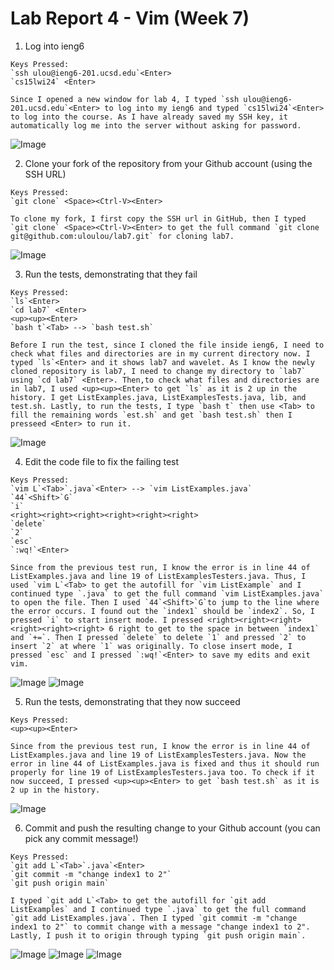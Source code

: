 # Lab Report 4 - Vim (Week 7)

1. Log into ieng6

```
Keys Pressed: 
`ssh ulou@ieng6-201.ucsd.edu`<Enter>
`cs15lwi24` <Enter>

Since I opened a new window for lab 4, I typed `ssh ulou@ieng6-201.ucsd.edu`<Enter> to log into my ieng6 and typed `cs15lwi24`<Enter> to log into the course. As I have already saved my SSH key, it automatically log me into the server without asking for password.
```

![Image](Image/ieng6.png)

2. Clone your fork of the repository from your Github account (using the SSH URL)

```
Keys Pressed: 
`git clone` <Space><Ctrl-V><Enter>

To clone my fork, I first copy the SSH url in GitHub, then I typed `git clone` <Space><Ctrl-V><Enter> to get the full command `git clone git@github.com:uloulou/lab7.git` for cloning lab7.
```

![Image](Image/clone.png)

3. Run the tests, demonstrating that they fail

```
Keys Pressed:
`ls`<Enter>
`cd lab7` <Enter>
<up><up><Enter>
`bash t`<Tab> --> `bash test.sh`

Before I run the test, since I cloned the file inside ieng6, I need to check what files and directories are in my current directory now. I typed `ls`<Enter> and it shows lab7 and wavelet. As I know the newly cloned repository is lab7, I need to change my directory to `lab7` using `cd lab7` <Enter>. Then,to check what files and directories are in lab7, I used <up><up><Enter> to get `ls` as it is 2 up in the history. I get ListExamples.java, ListExamplesTests.java, lib, and test.sh. Lastly, to run the tests, I type `bash t` then use <Tab> to fill the remaining words `est.sh` and get `bash test.sh` then I presseed <Enter> to run it.
```

![Image](Image/fail.png)

4. Edit the code file to fix the failing test

```
Keys Pressed:
`vim L`<Tab>`.java`<Enter> --> `vim ListExamples.java`
`44`<Shift>`G`
`i`
<right><right><right><right><right><right>
`delete`
`2`
`esc`
`:wq!`<Enter>

Since from the previous test run, I know the error is in line 44 of ListExamples.java and line 19 of ListExamplesTesters.java. Thus, I used `vim L`<Tab> to get the autofill for `vim ListExample` and I continued type `.java` to get the full command `vim ListExamples.java` to open the file. Then I used `44`<Shift>`G`to jump to the line where the error occurs. I found out the `index1` should be `index2`. So, I pressed `i` to start insert mode. I pressed <right><right><right><right><right><right> 6 right to get to the space in between `index1` and `+=`. Then I pressed `delete` to delete `1` and pressed `2` to insert `2` at where `1` was originally. To close insert mode, I pressed `esc` and I pressed `:wq!`<Enter> to save my edits and exit vim.
```

![Image](Image/vim.png)
![Image](Image/index.png)

5. Run the tests, demonstrating that they now succeed

```
Keys Pressed:
<up><up><Enter>

Since from the previous test run, I know the error is in line 44 of ListExamples.java and line 19 of ListExamplesTesters.java. Now the error in line 44 of ListExamples.java is fixed and thus it should run properly for line 19 of ListExamplesTesters.java too. To check if it now succeed, I pressed <up><up><Enter> to get `bash test.sh` as it is 2 up in the history.
```

![Image](Image/done.png)

6. Commit and push the resulting change to your Github account (you can pick any commit message!)

```
Keys Pressed:
`git add L`<Tab>`.java`<Enter>
`git commit -m "change index1 to 2"`
`git push origin main`

I typed `git add L`<Tab> to get the autofill for `git add ListExamples` and I continued type `.java` to get the full command `git add ListExamples.java`. Then I typed `git commit -m "change index1 to 2"` to commit change with a message "change index1 to 2". Lastly, I push it to origin through typing `git push origin main`.
```

![Image](Image/push.png)
![Image](Image/push2.png)
![Image](Image/push3.png)